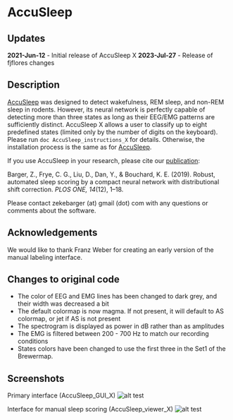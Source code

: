 # AccuSleep

## Updates
**2021-Jun-12** - Initial release of AccuSleep X
**2023-Jul-27** - Release of fjflores changes

## Description

[AccuSleep](https://github.com/zekebarger/AccuSleep) was designed to detect wakefulness, REM sleep, and non-REM sleep in rodents. 
However, its neural network is perfectly capable of detecting more than three states as long as their EEG/EMG patterns are sufficiently distinct.
AccuSleep X allows a user to classify up to eight predefined states (limited only by the number of digits on the keyboard). 
Please run `doc AccuSleep_instructions_X` for details. Otherwise, the installation process is the same as for [AccuSleep](https://github.com/zekebarger/AccuSleep#installation-instructions).

If you use AccuSleep in your research, please cite our [publication](https://journals.plos.org/plosone/article?id=10.1371/journal.pone.0224642):

Barger, Z., Frye, C. G., Liu, D., Dan, Y., & Bouchard, K. E. (2019). Robust, automated sleep scoring by a compact neural network with distributional shift correction. *PLOS ONE, 14*(12), 1–18.

Please contact zekebarger (at) gmail (dot) com with any questions or comments about the software.


## Acknowledgements
We would like to thank Franz Weber for creating an early version of the manual labeling interface.

## Changes to original code
- The color of EEG and EMG lines has been changed to dark grey, and their width was decreased a bit
- The default colormap is now magma. If not present, it will default to AS colormap, or jet if AS is not present
- The spectrogram is displayed as power in dB rather than as amplitudes
- The EMG is filtered between 200 - 700 Hz to match our recording conditions
- States colors have been changed to use the first three in the Set1 of the Brewermap.


## Screenshots
Primary interface (AccuSleep_GUI_X)
![alt test](https://i.imgur.com/W0alwkx.png)

Interface for manual sleep scoring (AccuSleep_viewer_X)
![alt test](https://github.com/fjflores/AccuSleep_X/blob/main/AccuSleep_X_Viewer?raw=true)

